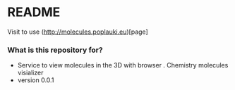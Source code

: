 # README #

Visit to use (http://molecules.poplauki.eu)[page]

### What is this repository for? ###

* Service to view molecules in the 3D with browser . Chemistry molecules visializer
* version 0.0.1